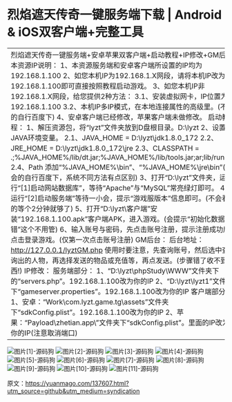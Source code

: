 # 烈焰遮天传奇一键服务端下载 | Android & iOS双客户端+完整工具

|  |
| --- |
| 烈焰遮天传奇一键服务端+安卓苹果双客户端+启动教程+IP修改+GM后台   本资源IP说明：  1、本资源服务端和安卓客户端所设置的IP均为192.168.1.100  2、如您本机IP为192.168.1.X网段，请将本机IP改为192.168.1.100即可直接按照教程启动游戏。  3、如您本机IP非192.168.1.X网段，给您提供2种方法：  3.1、安装虚拟网卡，IP位置为192.168.1.100  3.2、本机IP多IP模式，在本地连接属性的高级里。(不会的自行百度下)  4、安卓客户端已经修改，苹果客户端未做修改。  启动教程：  1、解压资源包，将“lyzt”文件夹放到D盘根目录。D:\lyzt  2、设置JAVA环境变量。  2.1、JAVA\_HOME = D:\lyzt\jdk1.8.0\_172  2.2、JRE\_HOME = D:\lyzt\jdk1.8.0\_172\jre  2.3、CLASSPATH = .;%JAVA\_HOME%/lib/dt.jar;%JAVA\_HOME%/lib/tools.jar;ar;lib/run.jar  2.4、Path 添加“%JAVA\_HOME%\bin”、“%JAVA\_HOME%\jre\bin”(不会的自行百度下，系统不同方法有点区别)  3、打开“D:\lyzt”文件夹，运行“[1]启动网站数据库”，等待“Apache”与“MySQL”常亮绿灯即可。  4、运行“[2]启动服务端”等待一小会，提示“游戏服版本”信息即可。(不会看的等个2分钟就够了)  5、打开“D:\lyzt\客户端”安装“192.168.1.100.apk”客户端APK，进入游戏。(会提示“初始化数据出错”这个不用管)  6、输入账号与密码，先点击账号注册，提示注册成功后点击登录游戏。(仅第一次点击账号注册)  GM后台：  后台地址：<http://127.0.0.1/lyztGM.php>  使用时要注意，先查询账号，然后选中查询出的人物，再选择发送的物品或充值等，再点发送。(步骤错了收不到东西!)  IP修改：  服务端部分：  1、“D:\lyzt\phpStudy\WWW”文件夹下的“servers.php”。192.168.1.100改为你的IP  2、“D:\lyzt\lyzt1”文件夹下“gameserver.properties”。192.168.1.100改为你的IP  客户端部分：  1、安卓：“Work\com.lyzt.game.tg\assets”文件夹下“sdkConfig.plist”。192.168.1.100改为你的IP  2、苹果：“Payload\zhetian.app\”文件夹下“sdkConfig.plist”。里面的IP改为你的IP(注意取消端口) |

![图片[1]-源码狗](https://yuanmago.com/wp-content/uploads/2025/08/2023110619191728.jpg) ![图片[2]-源码狗](https://yuanmago.com/wp-content/uploads/2025/08/2023110619191888.jpg) ![图片[3]-源码狗](https://yuanmago.com/wp-content/uploads/2025/08/2023110619192035.jpg) ![图片[4]-源码狗](https://yuanmago.com/wp-content/uploads/2025/08/2023110619192250.jpg) ![图片[5]-源码狗](https://yuanmago.com/wp-content/uploads/2025/08/2023110619192379.jpg) ![图片[6]-源码狗](https://yuanmago.com/wp-content/uploads/2025/08/2023110619192531.jpg) ![图片[7]-源码狗](https://yuanmago.com/wp-content/uploads/2025/08/2023110619192627.jpg) ![图片[8]-源码狗](https://yuanmago.com/wp-content/uploads/2025/08/2023110619192629.jpg) ![图片[9]-源码狗](https://yuanmago.com/wp-content/uploads/2025/08/2023110619192730.jpg) ![图片[10]-源码狗](https://yuanmago.com/wp-content/uploads/2025/08/2023110619192981.jpg) ![图片[11]-源码狗](https://yuanmago.com/wp-content/uploads/2025/08/2023110619193054.jpg)

原文：https://yuanmago.com/137607.html?utm_source=github&utm_medium=syndication
